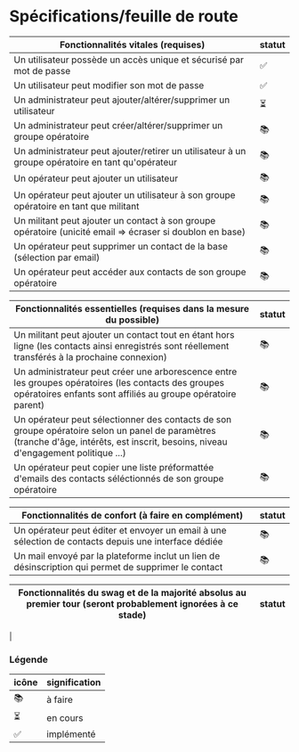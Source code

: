 # Spécifications/feuille de route

Fonctionnalités vitales (requises) | statut
-----------------------------------|---------
Un utilisateur possède un accès unique et sécurisé par mot de passe | ✅
Un utilisateur peut modifier son mot de passe | ✅
Un administrateur peut ajouter/altérer/supprimer un utilisateur | ⏳
Un administrateur peut créer/altérer/supprimer un groupe opératoire | 📚
Un administrateur peut ajouter/retirer un utilisateur à un groupe opératoire en tant qu'opérateur | 📚
Un opérateur peut ajouter un utilisateur | 📚
Un opérateur peut ajouter un utilisateur à son groupe opératoire en tant que militant | 📚
Un militant peut ajouter un contact à son groupe opératoire (unicité email => écraser si doublon en base) | 📚
Un opérateur peut supprimer un contact de la base (sélection par email) | 📚
Un opérateur peut accéder aux contacts de son groupe opératoire | 📚

Fonctionnalités essentielles (requises dans la mesure du possible) | statut
---|---
Un militant peut ajouter un contact tout en étant hors ligne (les contacts ainsi enregistrés sont réellement transférés à la prochaine connexion) | 📚
Un administrateur peut créer une arborescence entre les groupes opératoires (les contacts des groupes opératoires enfants sont affiliés au groupe opératoire parent) | 📚
Un opérateur peut sélectionner des contacts de son groupe opératoire selon un panel de paramètres (tranche d'âge, intérêts, est inscrit, besoins, niveau d'engagement politique ...) | 📚
Un opérateur peut copier une liste préformattée d'emails des contacts séléctionnés de son groupe opératoire | 📚

Fonctionnalités de confort (à faire en complément) | statut
---|---
Un opérateur peut éditer et envoyer un email à une sélection de contacts depuis une interface dédiée | 📚
Un mail envoyé par la plateforme inclut un lien de désinscription qui permet de supprimer le contact | 📚

Fonctionnalités du swag et de la majorité absolus au premier tour (seront probablement ignorées à ce stade) | statut
----|---
|



### Légende
icône| signification
--|--
📚| à faire
⏳| en cours
✅ | implémenté